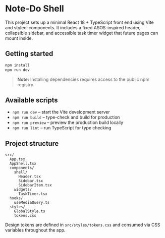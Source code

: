 # Note-Do Shell

This project sets up a minimal React 18 + TypeScript front end using Vite and styled-components. It includes a fixed ASOS-inspired header, collapsible sidebar, and accessible task timer widget that future pages can mount inside.

## Getting started

```bash
npm install
npm run dev
```

> **Note:** Installing dependencies requires access to the public npm registry.

## Available scripts

- `npm run dev` – start the Vite development server
- `npm run build` – type-check and build for production
- `npm run preview` – preview the production build locally
- `npm run lint` – run TypeScript for type checking

## Project structure

```
src/
  App.tsx
  AppShell.tsx
  components/
    shell/
      Header.tsx
      Sidebar.tsx
      SidebarItem.tsx
    widgets/
      TaskTimer.tsx
  hooks/
    useMediaQuery.ts
  styles/
    GlobalStyle.ts
    tokens.css
```

Design tokens are defined in `src/styles/tokens.css` and consumed via CSS variables throughout the app.
